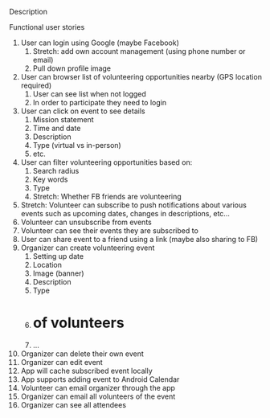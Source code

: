 

Description




Functional user stories
1. User can login using Google (maybe Facebook)
   1. Stretch: add own account management (using phone number or email)
   2. Pull down profile image
1. User can browser list of volunteering opportunities nearby (GPS location required)
   1. User can see list when not logged
   2. In order to participate they need to login
1. User can click on event to see details
   1. Mission statement
   2. Time and date
   3. Description 
   4. Type (virtual vs in-person)
   5. etc.
1. User can filter volunteering opportunities based on:
   1. Search radius
   2. Key words
   3. Type
   4. Stretch: Whether FB friends are volunteering
1. Stretch: Volunteer can subscribe to push notifications about various events such as upcoming dates, changes in descriptions, etc…
2. Volunteer can unsubscribe from events
3. Volunteer can see their events they are subscribed to
4. User can share event to a friend using a link (maybe also sharing to FB)
5. Organizer can create volunteering event
   1. Setting up date
   2. Location
   3. Image (banner)
   4. Description
   5. Type
   6. # of volunteers
   7. …
1. Organizer can delete their own event
2. Organizer can edit event
3. App will cache subscribed event locally
4. App supports adding event to Android Calendar
5. Volunteer can email organizer through the app
6. Organizer can email all volunteers of the event
7. Organizer can see all attendees
